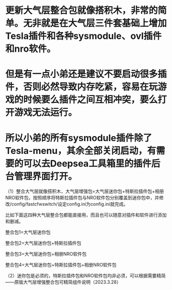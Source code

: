# 更新大气层整合包就像搭积木，非常的简单。无非就是在大气层三件套基础上增加Tesla插件和各种sysmodule、ovl插件和nro软件。

# 但是有一点小弟还是建议不要启动很多插件，否则必然导致内存吃紧，容易在玩游戏的时候要么插件之间互相冲突，要么打开游戏无法运行。

# 所以小弟的所有sysmodule插件除了Tesla-menu，其余全部关闭启动，有需要的可以去Deepsea工具箱里的插件后台管理界面打开。

（1）整合大气层就像搭积木，大气层增强包=大气层迷你包+特斯拉插件包+相册NRO软件包，按照顺序将特斯拉插件包与NRO软件包分别覆盖到迷你包中，并修改/config/fastcfwswitch/设定config.ini为config.ini就完成。

比如下面这四种大气层整合包都能直接用，而且也可以随意对插件和软件进行添加和删减。

整合包1=大气层迷你包

整合包2=大气层迷你包+特斯拉插件包

整合包3=大气层迷你包+相册NRO软件包

整合包4=大气层迷你包+特斯拉插件包+相册NRO软件包

（2）迷你包是必须的，特斯拉插件包和NRO软件包均非必须，可以根据需要精简——原版大气层增强整合包可精简组件说明（2023.3.28）




